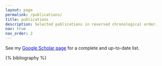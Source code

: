 ```yaml
---
layout: page
permalink: /publications/
title: publications
description: Selected publications in reversed chronological order. 
nav: true
nav_order: 2
---
```


<p> See my <a href="https://scholar.google.ca/citations?user=9XJum2AAAAAJ&hl=en"><font color="blue">Google Scholar page</font></a> for a complete and up-to-date list.</p>


<!-- _pages/publications.md -->
<div class="publications">

{% bibliography %}

</div>
